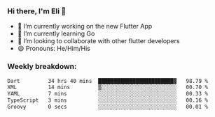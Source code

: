 ### Hi there, I'm Eli 👋
- 🔭 I’m currently working on the new Flutter App
- 🌱 I’m currently learning Go
- 🦄 I’m looking to collaborate with other flutter developers
- 😄 Pronouns: He/Him/His

### Weekly breakdown:
<!--START_SECTION:waka-->

```txt
Dart         34 hrs 40 mins  ████████████████████████▓   98.79 %
XML          14 mins         ▒░░░░░░░░░░░░░░░░░░░░░░░░   00.70 %
YAML         7 mins          ░░░░░░░░░░░░░░░░░░░░░░░░░   00.33 %
TypeScript   3 mins          ░░░░░░░░░░░░░░░░░░░░░░░░░   00.16 %
Groovy       0 secs          ░░░░░░░░░░░░░░░░░░░░░░░░░   00.01 %
```

<!--END_SECTION:waka-->

